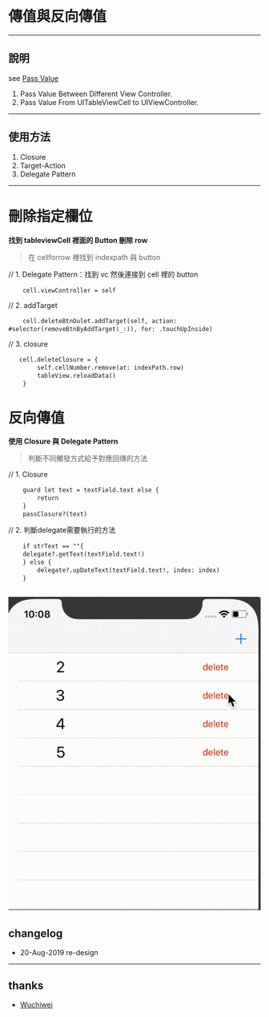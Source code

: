 # 傳值與反向傳值

----
## 說明
see [Pass Value](https://github.com/Wuchiwei/iOS/tree/master/Pass_Value)

> 
1. Pass Value Between Different View Controller.
2. Pass Value From UITableViewCell to UIViewController.

----
## 使用方法

1.  Closure
2. Target-Action 
3. Delegate Pattern
----
## 
# 刪除指定欄位

**找到 tableviewCell 裡面的 Button 刪除 row**

>在 cellforrow 裡找到 indexpath 與 button
      
//      1. Delegate Pattern：找到 vc 然後連接到 cell 裡的 button
        
        cell.viewController = self
        
//        2. addTarget
  
        cell.deleteBtnOulet.addTarget(self, action: #selector(removeBtnByAddTarget(_:)), for: .touchUpInside)
        
//        3. closure

       cell.deleteClosure = {
            self.cellNumber.remove(at: indexPath.row)
            tableView.reloadData()
        }
        
# 反向傳值

**使用 Closure 與 Delegate Pattern**

>判斷不同觸發方式給予對應回傳的方法
      
//      1. Closure
        
        guard let text = textField.text else {
            return
        }
        passClosure?(text)
        
//     2. 判斷delegate需要執行的方法

        if strText == ""{
        delegate?.getText(textField.text!)
        } else {
            delegate?.upDateText(textField.text!, index: index)
        }

![](https://github.com/kbl26amy/PassValueBetweenViews/blob/master/傳值%20demo.gif?raw=true)
----
## changelog
* 20-Aug-2019 re-design

----
## thanks
* [ Wuchiwei](https://github.com/Wuchiwei/iOS/tree/master/Pass_Value)
